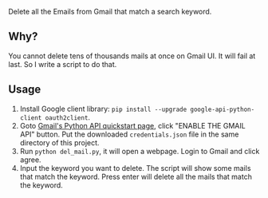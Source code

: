 

Delete all the Emails from Gmail that match a search keyword.

## Why?

You cannot delete tens of thousands mails at once on Gmail UI. It will fail at last. So I write a script to do that.

## Usage

1. Install Google client library: `pip install --upgrade google-api-python-client oauth2client`.
2. Goto [Gmail's Python API quickstart page](https://developers.google.com/gmail/api/quickstart/python), click "ENABLE THE GMAIL API" button. Put the downloaded `credentials.json` file in the same directory of this project.
3. Run `python del_mail.py`, it will open a webpage. Login to Gmail and click agree.
4. Input the keyword you want to delete. The script will show some mails that match the keyword. Press enter will delete all the mails that match the keyword.

